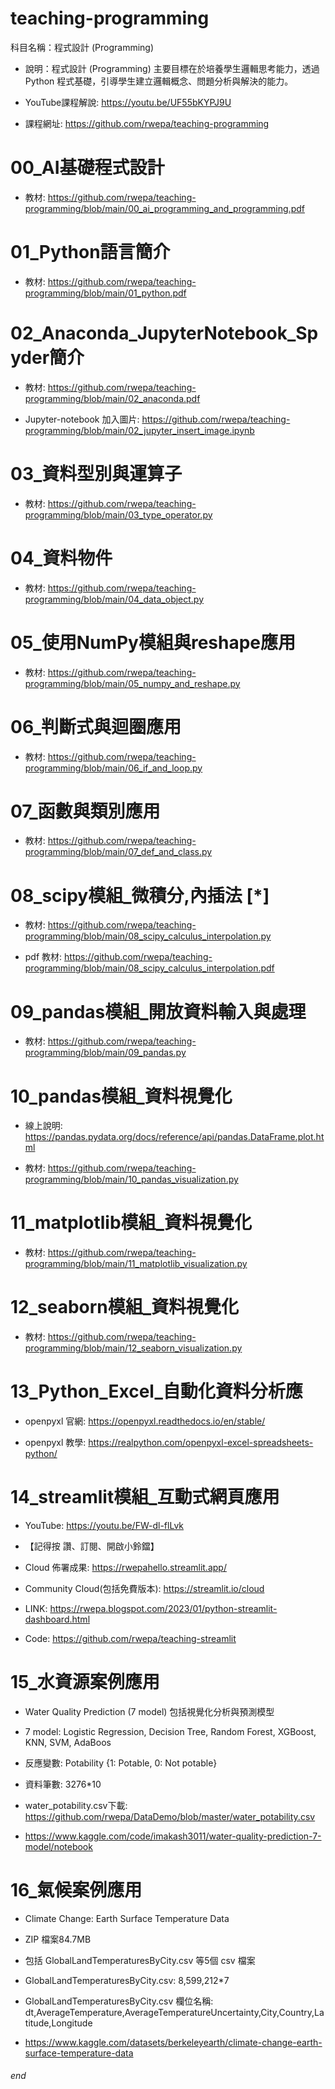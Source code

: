 # teaching-programming

科目名稱：程式設計 (Programming)

+ 說明：程式設計 (Programming) 主要目標在於培養學生邏輯思考能力，透過 Python 程式基礎，引導學生建立邏輯概念、問題分析與解決的能力。

+ YouTube課程解說: https://youtu.be/UF55bKYPJ9U

+ 課程網址: https://github.com/rwepa/teaching-programming

# 00_AI基礎程式設計

+ 教材: https://github.com/rwepa/teaching-programming/blob/main/00_ai_programming_and_programming.pdf

# 01_Python語言簡介

+ 教材: https://github.com/rwepa/teaching-programming/blob/main/01_python.pdf

# 02_Anaconda_JupyterNotebook_Spyder簡介

+ 教材: https://github.com/rwepa/teaching-programming/blob/main/02_anaconda.pdf

+ Jupyter-notebook 加入圖片: https://github.com/rwepa/teaching-programming/blob/main/02_jupyter_insert_image.ipynb

# 03_資料型別與運算子

+ 教材: https://github.com/rwepa/teaching-programming/blob/main/03_type_operator.py

# 04_資料物件

+ 教材: https://github.com/rwepa/teaching-programming/blob/main/04_data_object.py

# 05_使用NumPy模組與reshape應用

+ 教材: https://github.com/rwepa/teaching-programming/blob/main/05_numpy_and_reshape.py

# 06_判斷式與迴圈應用

+ 教材: https://github.com/rwepa/teaching-programming/blob/main/06_if_and_loop.py

# 07_函數與類別應用

+ 教材: https://github.com/rwepa/teaching-programming/blob/main/07_def_and_class.py

# 08_scipy模組_微積分,內插法 [*] 

+ 教材: https://github.com/rwepa/teaching-programming/blob/main/08_scipy_calculus_interpolation.py

+ pdf 教材: https://github.com/rwepa/teaching-programming/blob/main/08_scipy_calculus_interpolation.pdf

# 09_pandas模組_開放資料輸入與處理

+ 教材: https://github.com/rwepa/teaching-programming/blob/main/09_pandas.py

# 10_pandas模組_資料視覺化

+ 線上說明: https://pandas.pydata.org/docs/reference/api/pandas.DataFrame.plot.html

+ 教材: https://github.com/rwepa/teaching-programming/blob/main/10_pandas_visualization.py

# 11_matplotlib模組_資料視覺化

+ 教材: https://github.com/rwepa/teaching-programming/blob/main/11_matplotlib_visualization.py

# 12_seaborn模組_資料視覺化

+ 教材: https://github.com/rwepa/teaching-programming/blob/main/12_seaborn_visualization.py

# 13_Python_Excel_自動化資料分析應

+ openpyxl 官網: https://openpyxl.readthedocs.io/en/stable/

+ openpyxl 教學: https://realpython.com/openpyxl-excel-spreadsheets-python/

# 14_streamlit模組_互動式網頁應用

+ YouTube: https://youtu.be/FW-dl-flLvk 

+ 【記得按 讚、訂閱、開啟小鈴鐺】

+ Cloud 佈署成果: https://rwepahello.streamlit.app/

+ Community Cloud(包括免費版本): https://streamlit.io/cloud

+ LINK: https://rwepa.blogspot.com/2023/01/python-streamlit-dashboard.html

+ Code: https://github.com/rwepa/teaching-streamlit

# 15_水資源案例應用

+ Water Quality Prediction (7 model) 包括視覺化分析與預測模型

+ 7 model: Logistic Regression, Decision Tree, Random Forest, XGBoost, KNN, SVM, AdaBoos

+ 反應變數: Potability {1: Potable, 0: Not potable}

+ 資料筆數: 3276*10

+ water_potability.csv下載: https://github.com/rwepa/DataDemo/blob/master/water_potability.csv

+ https://www.kaggle.com/code/imakash3011/water-quality-prediction-7-model/notebook

# 16_氣候案例應用

+ Climate Change: Earth Surface Temperature Data

+ ZIP 檔案84.7MB

+ 包括 GlobalLandTemperaturesByCity.csv 等5個 csv 檔案

+ GlobalLandTemperaturesByCity.csv: 8,599,212*7
 
+ GlobalLandTemperaturesByCity.csv 欄位名稱: dt,AverageTemperature,AverageTemperatureUncertainty,City,Country,Latitude,Longitude

+ https://www.kaggle.com/datasets/berkeleyearth/climate-change-earth-surface-temperature-data
###### end

